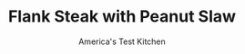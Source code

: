 ---
layout: ../../layouts/MarkdownPostLayout.astro
title: Flank Steak with Peanut Slaw
author: America's Test Kitchen
pubDate: 2023-03-15
description: "We reserve a portion of the slaw’s peanut dressing and reduce it to make an intense sauce for the steak."
image_url: https://res.cloudinary.com/hksqkdlah/image/upload/ar_1:1,c_fill,dpr_2.0,f_auto,fl_lossy.progressive.strip_profile,g_faces:auto,q_auto:low,w_344/25090_sfs-flank-steak-with-peanut-slaw-23
tags: ["Main Courses","Vegetables","Beef","Weeknight"]
calories: 2987
protein: 51
carbohydrates: 22
fats: 
fiber: 2
ingredients: ["5 tablespoons, peanut oil","1/4 cup, chopped fresh cilantro","2 tablespoons crunchy, peanut butter","4 teaspoons, packed brown sugar","1 tablespoon, soy sauce","2 teaspoons, grated fresh ginger","1 teaspoon, grated lime zest plus 1/4 cup juice (2 limes)","1 (14-ounce) bag, coleslaw mix",", Salt and pepper","1 (2-pound), flank steak, trimmed"]
serves: 4
time: "30 minutes"
instructions: ["Whisk 1/4 cup oil, cilantro, peanut butter, sugar, soy sauce, ginger, and lime zest and juice together in large bowl until emulsified. Set aside 1/4 cup dressing. Toss coleslaw mix with remaining 1/2 cup dressing to coat. Season with salt to taste; set aside.","Cut steak lengthwise with grain into 3 equal pieces. Pat pieces dry with paper towels and season with salt and pepper. Heat remaining 1 tablespoon oil in 12-inch nonstick skillet over medium-high heat until just smoking. Cook steaks until well browned and meat registers 125 degrees (for medium-rare), 5 to 7 minutes per side. Transfer to carving board, tent with foil, and let rest for 5 minutes.","Combine 1/4 cup water with reserved dressing in now-empty skillet and simmer over medium-low heat until thickened slightly, about 2 minutes, scraping up any browned bits. Slice steaks thin on bias against grain and drizzle with sauce. Serve with slaw."]
nutrition: ["969 mg Potassium","493 mg Phosphorus","106 mg Calcium","4 mg Iron","77 mg Magnesium","845 mg Sodium","9 mg Zinc","49 g Fat","16 mg Niacin (B3)","20 g Monounsaturated","12 g Polyunsaturated","15 mg Vitamin C","158 mg Cholesterol","13 g Saturated","2 g Fiber","35 µg Folate (food)","17 g Sugars","78 µg Vitamin K","236 g Water","22 g Carbs","35 µg Folate equivalent (total)","51 g Protein","4 mg Vitamin E","2 µg Vitamin B12","1 mg Vitamin B6","31 µg Vitamin A","746 kcal Energy","4 g Sugars, added","2987 calories"]
notes: ""
---